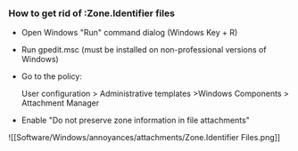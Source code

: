 
### How to get rid of :Zone.Identifier files

- Open Windows "Run" command dialog (Windows Key + R)
- Run gpedit.msc (must be installed on non-professional versions of Windows)
- Go to the policy:
  
  User configuration \> Administrative templates \>Windows Components \> Attachment Manager
  
- Enable "Do not preserve zone information in file attachments"

![[Software/Windows/annoyances/attachments/Zone.Identifier Files.png]]

